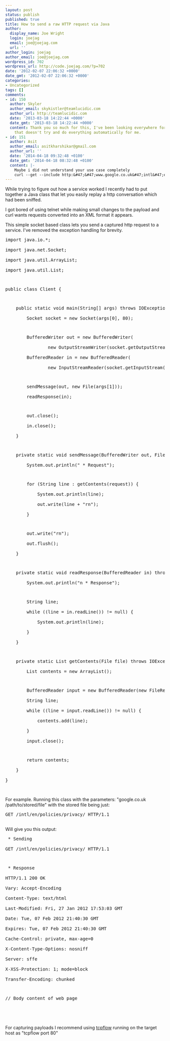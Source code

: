```yaml
---
layout: post
status: publish
published: true
title: How to send a raw HTTP request via Java
author:
  display_name: Joe Wright
  login: joejag
  email: joe@joejag.com
  url: ''
author_login: joejag
author_email: joe@joejag.com
wordpress_id: 702
wordpress_url: http://code.joejag.com/?p=702
date: '2012-02-07 22:06:32 +0000'
date_gmt: '2012-02-07 22:06:32 +0000'
categories:
- Uncategorized
tags: []
comments:
- id: 150
  author: Skyler
  author_email: skykistler@teamlucidic.com
  author_url: http://teamlucidic.com
  date: '2013-03-18 14:22:44 +0000'
  date_gmt: '2013-03-18 14:22:44 +0000'
  content: Thank you so much for this, I've been looking everywhere for something
    that doesn't try and do everything automatically for me.
- id: 151
  author: Asit
  author_email: asitkharshikar@gmail.com
  author_url: ''
  date: '2014-04-18 09:32:48 +0100'
  date_gmt: '2014-04-18 08:32:48 +0100'
  content: |-
    Maybe i did not understand your use case completely
    curl --get --include http:&#47;&#47;www.google.co.uk&#47;intl&#47;en&#47;policies&#47;privacy&#47; does not require explicit xml conversion
---
```

<p>While trying to figure out how a service worked I recently had to put together a Java class that let you easily replay a http conversation which had been sniffed.</p>
<p>I got bored of using telnet while making small changes to the payload and curl wants requests converted into an XML format it appears.</p>
<p>This simple socket based class lets you send a captured http request to a service.  I've removed the exception handling for brevity.</p>
<pre class="sh_java sh_sourceCode">
import java.io.*;<br />
import java.net.Socket;<br />
import java.util.ArrayList;<br />
import java.util.List;</p>
<p>public class Client {</p>
<p>    public static void main(String[] args) throws IOException {<br />
        Socket socket = new Socket(args[0], 80);</p>
<p>        BufferedWriter out = new BufferedWriter(<br />
                new OutputStreamWriter(socket.getOutputStream(), "UTF8"));<br />
        BufferedReader in = new BufferedReader(<br />
                new InputStreamReader(socket.getInputStream()));</p>
<p>        sendMessage(out, new File(args[1]));<br />
        readResponse(in);</p>
<p>        out.close();<br />
        in.close();<br />
    }</p>
<p>    private static void sendMessage(BufferedWriter out, File request) throws IOException {<br />
        System.out.println(" * Request");</p>
<p>        for (String line : getContents(request)) {<br />
            System.out.println(line);<br />
            out.write(line + "rn");<br />
        }</p>
<p>        out.write("rn");<br />
        out.flush();<br />
    }</p>
<p>    private static void readResponse(BufferedReader in) throws IOException {<br />
        System.out.println("n * Response");</p>
<p>        String line;<br />
        while ((line = in.readLine()) != null) {<br />
            System.out.println(line);<br />
        }<br />
    }</p>
<p>    private static List<String> getContents(File file) throws IOException {<br />
        List<String> contents = new ArrayList<String>();</p>
<p>        BufferedReader input = new BufferedReader(new FileReader(file));<br />
        String line;<br />
        while ((line = input.readLine()) != null) {<br />
            contents.add(line);<br />
        }<br />
        input.close();</p>
<p>        return contents;<br />
    }<br />
}<br />
</pre></p>
<p>For example.  Running this class with the parameters: "google.co.uk &#47;path&#47;to&#47;stored&#47;file" with the stored file being just:</p>
<pre class="sh_sh sh_sourceCode">
GET &#47;intl&#47;en&#47;policies&#47;privacy&#47; HTTP&#47;1.1<br />
</pre></p>
<p>Will give you this output:</p>
<pre class="sh_sh sh_sourceCode">
 * Sending<br />
GET &#47;intl&#47;en&#47;policies&#47;privacy&#47; HTTP&#47;1.1</p>
<p> * Response<br />
HTTP&#47;1.1 200 OK<br />
Vary: Accept-Encoding<br />
Content-Type: text&#47;html<br />
Last-Modified: Fri, 27 Jan 2012 17:53:03 GMT<br />
Date: Tue, 07 Feb 2012 21:40:30 GMT<br />
Expires: Tue, 07 Feb 2012 21:40:30 GMT<br />
Cache-Control: private, max-age=0<br />
X-Content-Type-Options: nosniff<br />
Server: sffe<br />
X-XSS-Protection: 1; mode=block<br />
Transfer-Encoding: chunked</p>
<p>&#47;&#47; Body content of web page<br />
<!DOCTYPE html><br />
</pre></p>
<p>For capturing payloads I recommend using <a href="http:&#47;&#47;afflib.org&#47;software&#47;tcpflow">tcpflow</a> running on the target host as "tcpflow port 80"</p>
